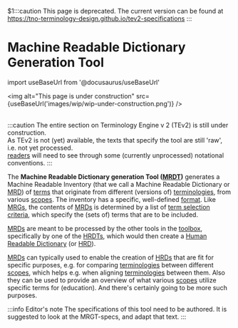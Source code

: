 $1:::caution
This page is deprecated. The current version can be found at https://tno-terminology-design.github.io/tev2-specifications
:::


# Machine Readable Dictionary Generation Tool

import useBaseUrl from '@docusaurus/useBaseUrl'

<img
  alt="This page is under construction"
  src={useBaseUrl('images/wip/wip-under-construction.png')}
/><br/><br/>

:::caution
The entire section on Terminology Engine v 2 (TEv2) is still under construction.<br/>
As TEv2 is not (yet) available, the texts that specify the tool are still 'raw', i.e. not yet processed.<br/>[readers](@) will need to see through some (currently unprocessed) notational conventions.
:::

The **Machine Readable Dictionary generation Tool ([MRDT](@))** generates a Machine Readable Inventory (that we call a Machine Readable Dictionary or [MRD](@)) of [terms](@) that originate from different (versions of) [terminologies](@), from various [scopes](@). The inventory has a specific, well-defined [format](/docs/tev2/spec-files/mrd). Like [MRGs](@), the contents of [MRDs](@) is determined by a list of [term selection criteria](@), which specify the (sets of) terms that are to be included.

[MRDs](@) are meant to be processed by the other tools in the [toolbox](/docs/tev2/tev2-toolbox), specifically by one of the [HRDTs](@), which would then create a [Human Readable Dictionary](@) (or [HRD](@)).

[MRDs](@) can typically used to enable the creation of [HRDs](@) that are fit for specific purposes, e.g. for comparing [terminologies](@) between different [scopes](@), which helps e.g. when aligning [terminologies](@) between them. Also they can be used to provide an overview of what various [scopes](@) utilize specific terms for (education). And there's certainly going to be more such purposes.

:::info Editor's note
The specifications of this tool need to be authored.
It is suggested to look at the MRGT-specs, and adapt that text.
:::